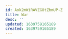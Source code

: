 ```yaml
---
id: Aok2mWiRAVZG8tZbmUP-Z
title: War
desc: ''
updated: 1639759165189
created: 1639759165189
---
```


